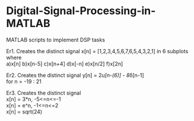 # Digital-Signal-Processing-in-MATLAB
MATLAB scripts to implement DSP tasks

Er1. Creates the distinct signal x[n] = [1,2,3,4,5,6,7,6,5,4,3,2,1] in 6 subplots where  
a)x[n] b)x[n-5] c)x[n+4] d)x[-n] e)x[n/2] f)x[2n]  
  
Er2. Creates the distinct signal y[n] = 2*u[n-(6)] - 8*δ[n-1]  
for n = -19 : 21  
  
Er3. Creates the distinct signal  
 x[n] = 3*n, -5<=n<=-1  
 x[n] = e^n, -1<=n<=2  
 x[n] = sqrt(24)  

 

